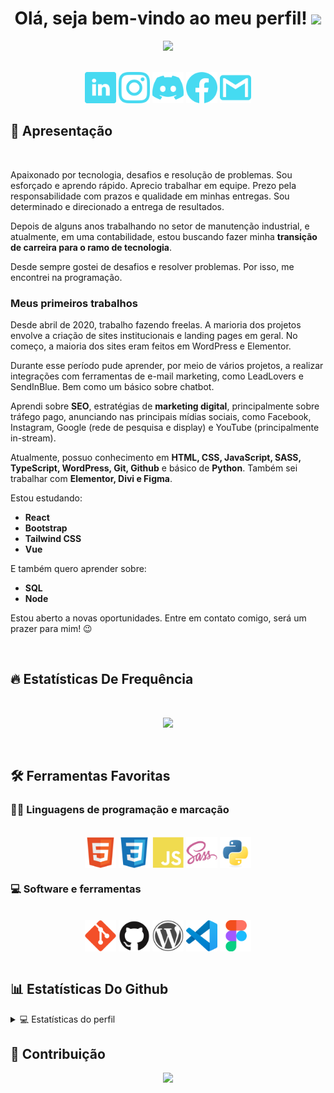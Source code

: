 <div align="center">
  <h1>
    Olá, seja bem-vindo ao meu perfil!
    <img src="https://media.giphy.com/media/hvRJCLFzcasrR4ia7z/giphy.gif" width="28">
  </h1>
</div>

<!-- Typing SVG - DenverCorder1[https://github.com/DenverCoder1/readme-typing-svg](https://readme-typing-svg.herokuapp.com/demo/) -->

<p align="center">
  <a href="https://readme-typing-svg.herokuapp.com/demo/"><img src="https://readme-typing-svg.herokuapp.com/?font=consolas&size=24&duration=4000&color=25D1E8&center=true&lines=Desenvolvedor+Web+Front-end...;Em+constante+aprendizado!"></a>
</p>

<!-- REDES SOCIAIS -->

<div align="center">
  <br>
  <a href="https://www.linkedin.com/in/cssgabriel" target="_blank"><img width="50em" src="https://github.com/cssgabriel/cssgabriel/blob/main/icons/linkedin.png" target="_blank"></a>
  <a href="https://instagram.com/css.gabriel" target="_blank"><img width="50em" src="https://github.com/cssgabriel/cssgabriel/blob/main/icons/instagram.png" target="_blank"></a>
  <a href="https://discord.com/" target="_blank"><img width="50em" src="https://github.com/cssgabriel/cssgabriel/blob/main/icons/discord.png" target="_blank"></a>
  <a href="https://www.facebook.com/profile.php?id=100049080796254" target="_blank"><img width="50em" src="https://github.com/cssgabriel/cssgabriel/blob/main/icons/facebook.png" target="_blank"></a>
  <a href = "mailto:gabrielcss.oficial@gmail.com"><img width="50em" src="https://github.com/cssgabriel/cssgabriel/blob/main/icons/gmail.png" target="_blank"></a>
  <br>
</div>

## 💬 Apresentação

<div>
  <br>
  <p>Apaixonado por tecnologia, desafios e resolução de problemas. Sou esforçado e aprendo rápido. Aprecio trabalhar em equipe. Prezo pela responsabilidade com prazos e qualidade em minhas entregas. Sou determinado e direcionado a entrega de resultados.</p>
  <p>Depois de alguns anos trabalhando no setor de manutenção industrial, e atualmente, em uma contabilidade, estou buscando fazer minha <strong>transição de carreira para o ramo de tecnologia</strong>.</p>
  <p>Desde sempre gostei de desafios e resolver problemas. Por isso, me encontrei na programação.</p>
</div>

### Meus primeiros trabalhos

<div>
  <p>Desde abril de 2020, trabalho fazendo freelas. A marioria dos projetos envolve a criação de sites institucionais e landing pages em geral. No começo, a maioria dos sites eram feitos em WordPress e Elementor.</p>
  <p>Durante esse período pude aprender, por meio de vários projetos, a realizar integrações com ferramentas de e-mail marketing, como LeadLovers e SendInBlue. Bem como um básico sobre chatbot.</p>
  <p>Aprendi sobre <strong>SEO</strong>, estratégias de <strong>marketing digital</strong>, principalmente sobre tráfego pago, anunciando nas principais mídias sociais, como Facebook, Instagram, Google (rede de pesquisa e display) e YouTube (principalmente in-stream).</p>
  <p>Atualmente, possuo conhecimento em <strong>HTML, CSS, JavaScript, SASS, TypeScript, WordPress, Git, Github</strong> e básico de <strong>Python</strong>. Também sei trabalhar com <strong>Elementor, Divi e Figma</strong>.</p>
  <p>Estou estudando:</p>
  <ul>
    <li><strong>React</strong></li>
    <li><strong>Bootstrap</strong></li>
    <li><strong>Tailwind CSS</strong></li>
    <li><strong>Vue</strong></li>
  </ul>
  <p>E também quero aprender sobre:</p>
  <ul>
    <li><strong>SQL</strong></li>
    <li><strong>Node</strong></li>
  </ul>
  <p>Estou aberto a novas oportunidades. Entre em contato comigo, será um prazer para mim! 😉</p>
  <br>
</div>

## 🔥 Estatísticas De Frequência

<!-- GitHub Readme Streak Stats - https://github.com/cssgabriel/github-readme-streak-stats -->

<div align="center">
  <br>
  <a href="https://github.com/cssgabriel/github-readme-streak-stats">
    <p>
      <img src="https://github-readme-streak-stats.herokuapp.com?user=cssgabriel&theme=dracula&hide_border=true&date_format=j%2Fn%5B%2FY%5D"/>
    </p>
  </a>
  <br>
</div>

## 🛠️ Ferramentas Favoritas

### 👨‍💻 Linguagens de programação e marcação

<br>
<div align="center">
  <img align="center" width="50em" src="https://raw.githubusercontent.com/devicons/devicon/master/icons/html5/html5-original.svg">
  <img align="center" width="50em" src="https://raw.githubusercontent.com/devicons/devicon/master/icons/css3/css3-original.svg">
  <img align="center" width="50em" src="https://raw.githubusercontent.com/devicons/devicon/master/icons/javascript/javascript-plain.svg">
  <img align="center" width="50em" src="https://github.com/devicons/devicon/blob/master/icons/sass/sass-original.svg">
  <img align="center" width="50em" src="https://raw.githubusercontent.com/devicons/devicon/1119b9f84c0290e0f0b38982099a2bd027a48bf1/icons/python/python-original.svg">
</div>
<!-- AINDA NÃO ESTÁ EM USO
### 🧰 Frameworks e bibliotecas

<br>
<div align="center">
  <img align="center" width="50em" src="https://github.com/devicons/devicon/blob/master/icons/bootstrap/bootstrap-original.svg">
  <img align="center" width="50em" src="https://github.com/devicons/devicon/blob/master/icons/vuejs/vuejs-original.svg">
  <img align="center" width="50em" src="https://github.com/devicons/devicon/blob/master/icons/react/react-original.svg">
</div>
-->

### 💻 Software e ferramentas

<br>
<div align="center">
  <img align="center" width="50em" src="https://github.com/devicons/devicon/blob/master/icons/git/git-plain.svg">
  <img align="center" width="50em" src="https://github.com/devicons/devicon/blob/master/icons/github/github-original.svg">
  <img align="center" width="50em" src="https://github.com/devicons/devicon/blob/master/icons/wordpress/wordpress-plain.svg">
  <img align="center" width="50em" src="https://github.com/devicons/devicon/blob/master/icons/vscode/vscode-original.svg">
  <img align="center" width="50em" src="https://github.com/devicons/devicon/blob/master/icons/figma/figma-original.svg">
</div>

<br>

## 📊 Estatísticas Do Github

<!-- https://github.com/anuraghazra/github-readme-stats -->

<details> 
  <summary>💻 Estatísticas do perfil</summary>
  <br/>
  <div align="center">
    <a href="https://github.com/cssgabriel/github-readme-streak-stats">
      <p>
        <img height="180em" src="https://github-readme-stats.vercel.app/api?username=cssgabriel&show_icons=true&theme=dracula&include_all_commits=true&count_private=true"/>
        <img height="180em" src="https://github-readme-stats.vercel.app/api/top-langs/?username=cssgabriel&layout=compact&langs_count=7&theme=dracula"/>
      </p>
    </a>
  </div>
</details>

<!-- Avatar (opcional)

    <img align="right" alt="Gabriel-picture" height="150" style="border-radius:50px;" src="https://media.discordapp.net/attachments/639956127056134178/890373478988013628/Publicacoes_Instagram_1_1.png?width=676&height=676">

 -->
  
<!--REDES SOCIAIS
<div>
  
  <a href="https://www.youtube.com/channel/UC_-uuuZbY0AAt9CViNzvc-Q" target="_blank"><img src="https://img.shields.io/badge/YouTube-FF0000?style=for-the-badge&logo=youtube&logoColor=white" target="_blank"></a>

  <a href="https://www.linkedin.com/in/gabriel-carlos-429534238/" target="_blank"><img src="https://img.shields.io/badge/-LinkedIn-%230077B5?style=for-the-badge&logo=linkedin&logoColor=white" target="_blank"></a> 

  <a href = "mailto:gabrielcss.oficial@gmail.com"><img src="https://img.shields.io/badge/-Gmail-%23333?style=for-the-badge&logo=gmail&logoColor=white" target="_blank"></a>

  <a href="https://instagram.com/css.gabriel" target="_blank"><img src="https://img.shields.io/badge/-Instagram-%23E4405F?style=for-the-badge&logo=instagram&logoColor=white" target="_blank"></a>

  <a href="https://discord.gg/wagxzStdcR" target="_blank"><img src="https://img.shields.io/badge/Discord-7289DA?style=for-the-badge&logo=discord&logoColor=white" target="_blank"></a> 

</div>
-->

## 🚀 Contribuição

<div align="center">
  <a href="https://github-readme-activity-graph.cyclic.app/graph?username=cssgabriel&theme=dracula">
    <p>
      <img width="850em" src="https://github-readme-activity-graph.cyclic.app/graph?username=cssgabriel&theme=dracula">
    </p>
  </a>
</div>
<!--
Snake Game

<div align="center">
  <a href="https://github.com/cssgabriel/cssgabriel/blob/output/github-contribution-grid-snake.svg">
    <div>
      <img width="860em" src="https://github.com/cssgabriel/cssgabriel/blob/output/github-contribution-grid-snake.svg">
    </div>
  </a>
</div>
-->
  
  
  
  
  
